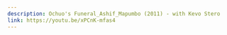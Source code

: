```yaml
---
description: Ochuo's Funeral_Ashif_Mapumbo (2011) - with Kevo Stero
link: https://youtu.be/xPCnK-mfas4
---
```

